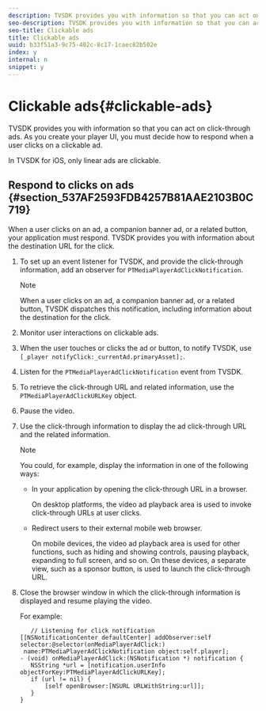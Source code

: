 ```yaml
---
description: TVSDK provides you with information so that you can act on click-through ads. As you create your player UI, you must decide how to respond when a user clicks on a clickable ad.
seo-description: TVSDK provides you with information so that you can act on click-through ads. As you create your player UI, you must decide how to respond when a user clicks on a clickable ad.
seo-title: Clickable ads
title: Clickable ads
uuid: b33f51a3-9c75-402c-8c17-1caec82b502e
index: y
internal: n
snippet: y
---
```


# Clickable ads{#clickable-ads}

TVSDK provides you with information so that you can act on click-through ads. As you create your player UI, you must decide how to respond when a user clicks on a clickable ad.

In TVSDK for iOS, only linear ads are clickable.

## Respond to clicks on ads {#section_537AF2593FDB4257B81AAE2103B0C719}

When a user clicks on an ad, a companion banner ad, or a related button, your application must respond. TVSDK provides you with information about the destination URL for the click.

1. To set up an event listener for TVSDK, and provide the click-through information, add an observer for `PTMediaPlayerAdClickNotification`. 

   >[!NOTE]
   >
   >When a user clicks on an ad, a companion banner ad, or a related button, TVSDK dispatches this notification, including information about the destination for the click.

1. Monitor user interactions on clickable ads. 
1. When the user touches or clicks the ad or button, to notify TVSDK, use `[_player notifyClick:_currentAd.primaryAsset];`. 
1. Listen for the `PTMediaPlayerAdClickNotification` event from TVSDK. 
1. To retrieve the click-through URL and related information, use the `PTMediaPlayerAdClickURLKey` object. 
1. Pause the video. 
1. Use the click-through information to display the ad click-through URL and the related information. 

   >[!NOTE]
   >
   >You could, for example, display the information in one of the following ways:

    * In your application by opening the click-through URL in a browser.

      On desktop platforms, the video ad playback area is used to invoke click-through URLs at user clicks. 
    * Redirect users to their external mobile web browser.

      On mobile devices, the video ad playback area is used for other functions, such as hiding and showing controls, pausing playback, expanding to full screen, and so on. On these devices, a separate view, such as a sponsor button, is used to launch the click-through URL.

1. Close the browser window in which the click-through information is displayed and resume playing the video.

   For example: 

   ```
      // Listening for click notification  
   [[NSNotificationCenter defaultCenter] addObserver:self selector:@selector(onMediaPlayerAdClick:)  
    name:PTMediaPlayerAdClickNotification object:self.player]; 
   - (void) onMediaPlayerAdClick:(NSNotification *) notification { 
      NSString *url = [notification.userInfo objectForKey:PTMediaPlayerAdClickURLKey];  
      if (url != nil) { 
          [self openBrowser:[NSURL URLWithString:url]]; 
      } 
   } 
   
   ```

